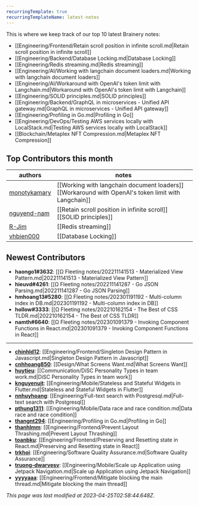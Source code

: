 ```yaml
---
recurringTemplate: true
recurringTemplateName: latest-notes
---
```


This is where we keep track of our top 10 latest Brainery notes:

- [[Engineering/Frontend/Retain scroll position in infinite scroll.md|Retain scroll position in infinite scroll]]
- [[Engineering/Backend/Database Locking.md|Database Locking]]
- [[Engineering/Redis streaming.md|Redis streaming]]
- [[Engineering/AI/Working with langchain document loaders.md|Working with langchain document loaders]]
- [[Engineering/AI/Workaround with OpenAI's token limit with Langchain.md|Workaround with OpenAI's token limit with Langchain]]
- [[Engineering/SOLID principles.md|SOLID principles]]
- [[Engineering/Backend/GraphQL in microservices - Unified API gateway.md|GraphQL in microservices - Unified API gateway]]
- [[Engineering/Profiling in Go.md|Profiling in Go]]
- [[Engineering/DevOps/Testing AWS services locally with LocalStack.md|Testing AWS services locally with LocalStack]]
- [[Blockchain/Metaplex NFT Compression.md|Metaplex NFT Compression]]


## Top Contributors this month

| authors | notes |
| ------- | ----- |
| [monotykamary](https://github.com/monotykamary) |  [[Working with langchain document loaders]]<br> [[Workaround with OpenAI's token limit with Langchain]]<br>|
| [nguyend-nam](https://github.com/nguyend-nam) |  [[Retain scroll position in infinite scroll]]<br> [[SOLID principles]]<br>|
| [R-Jim](https://github.com/R-Jim) |  [[Redis streaming]]<br>|
| [vhbien000](https://github.com/vhbien000) |  [[Database Locking]]<br>|



## Newest Contributors

- **haongo1#3632**: [[Ω Fleeting notes/202211141513 - Materialized View Pattern.md|202211141513 - Materialized View Pattern]]
- **hieuvd#4261**: [[Ω Fleeting notes/202211141287 - Go JSON Parsing.md|202211141287 - Go JSON Parsing]]
- **hmhoang13#5280**: [[Ω Fleeting notes/202301191192 - Multi-column index in DB.md|202301191192 - Multi-column index in DB]]
- **hollow#3333**: [[Ω Fleeting notes/202210162154 - The Best of CSS TLDR.md|202210162154 - The Best of CSS TLDR]]
- **namth#6640**: [[Ω Fleeting notes/202301091379 - Invoking Component Functions in React.md|202301091379 - Invoking Component Functions in React]]

---
- **[chinhld12](https://github.com/chinhld12)**: [[Engineering/Frontend/Singleton Design Pattern in Javascript.md|Singleton Design Pattern in Javascript]]
- **[cnhhoang850](https://github.com/cnhhoang850)**: [[Design/What Screens Want.md|What Screens Want]]
- **[huytieu](https://github.com/huytieu)**: [[Communication/DiSC Personality Types in team work.md|DiSC Personality Types in team work]]
- **[knguyenuit](https://github.com/knguyenuit)**: [[Engineering/Mobile/Stateless and Stateful Widgets in Flutter.md|Stateless and Stateful Widgets in Flutter]]
- **[nnhuyhoang](https://github.com/nnhuyhoang)**: [[Engineering/Full-text search with Postgresql.md|Full-text search with Postgresql]]
- **[pthung1311](https://github.com/pthung1311)**: [[Engineering/Mobile/Data race and race condition.md|Data race and race condition]]
- **[thangnt294](https://github.com/thangnt294)**: [[Engineering/Profiling in Go.md|Profiling in Go]]
- **[thanhlmm](https://github.com/thanhlmm)**: [[Engineering/Frontend/Prevent Layout Thrashing.md|Prevent Layout Thrashing]]
- **[toanbku](https://github.com/toanbku)**: [[Engineering/Frontend/Preserving and Resetting state in React.md|Preserving and Resetting state in React]]
- **[trkhoi](https://github.com/trkhoi)**: [[Engineering/Software Quality Assurance.md|Software Quality Assurance]]
- **[truong-dwarvesv](https://github.com/truong-dwarvesv)**: [[Engineering/Mobile/Scale up Application using Jetpack Navigation.md|Scale up Application using Jetpack Navigation]]
- **[yyyyaaa](https://github.com/yyyyaaa)**: [[Engineering/Frontend/Mitigate blocking the main thread.md|Mitigate blocking the main thread]]


*This page was last modified at 2023-04-25T02:58:44.648Z*.